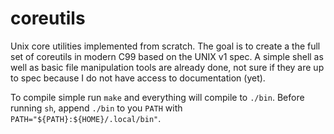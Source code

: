 # coreutils
Unix core utilities implemented from scratch. The goal is to create a the full set of coreutils in modern C99 based on the UNIX v1 spec.
A simple shell as well as basic file manipulation tools are already done, not sure if they are up to spec because I do not have access to documentation (yet).

To compile simple run `make` and everything will compile to `./bin`. Before running `sh`, append `./bin` to you `PATH` with `PATH="${PATH}:${HOME}/.local/bin"`.
